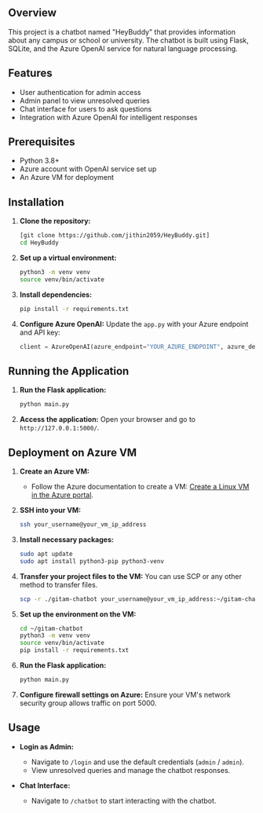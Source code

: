 ## Overview
This project is a chatbot named "HeyBuddy" that provides information about any campus or school or university. The chatbot is built using Flask, SQLite, and the Azure OpenAI service for natural language processing.

## Features
- User authentication for admin access
- Admin panel to view unresolved queries
- Chat interface for users to ask questions
- Integration with Azure OpenAI for intelligent responses

## Prerequisites
- Python 3.8+
- Azure account with OpenAI service set up
- An Azure VM for deployment

## Installation

1. **Clone the repository:**
    ```bash
    [git clone https://github.com/jithin2059/HeyBuddy.git]
    cd HeyBuddy
    ```

2. **Set up a virtual environment:**
    ```bash
    python3 -m venv venv
    source venv/bin/activate
    ```

3. **Install dependencies:**
    ```bash
    pip install -r requirements.txt
    ```
    
4. **Configure Azure OpenAI:**
   Update the `app.py` with your Azure endpoint and API key:
    ```python
    client = AzureOpenAI(azure_endpoint="YOUR_AZURE_ENDPOINT", azure_deployment="DEPLOYMENT", api_key="YOUR_API_KEY", api_version="2024-02-01")
    ```

## Running the Application

1. **Run the Flask application:**
    ```bash
    python main.py
    ```

2. **Access the application:**
   Open your browser and go to `http://127.0.0.1:5000/`.

## Deployment on Azure VM

1. **Create an Azure VM:**
   - Follow the Azure documentation to create a VM: [Create a Linux VM in the Azure portal](https://docs.microsoft.com/en-us/azure/virtual-machines/linux/quick-create-portal).

2. **SSH into your VM:**
    ```bash
    ssh your_username@your_vm_ip_address
    ```

3. **Install necessary packages:**
    ```bash
    sudo apt update
    sudo apt install python3-pip python3-venv
    ```

4. **Transfer your project files to the VM:**
   You can use SCP or any other method to transfer files.

    ```bash
    scp -r ./gitam-chatbot your_username@your_vm_ip_address:~/gitam-chatbot
    ```

5. **Set up the environment on the VM:**
    ```bash
    cd ~/gitam-chatbot
    python3 -m venv venv
    source venv/bin/activate
    pip install -r requirements.txt
    ```

6. **Run the Flask application:**
    ```bash
    python main.py
    ```

7. **Configure firewall settings on Azure:**
   Ensure your VM's network security group allows traffic on port 5000.

## Usage

- **Login as Admin:**
  - Navigate to `/login` and use the default credentials (`admin` / `admin`).
  - View unresolved queries and manage the chatbot responses.

- **Chat Interface:**
  - Navigate to `/chatbot` to start interacting with the chatbot.
